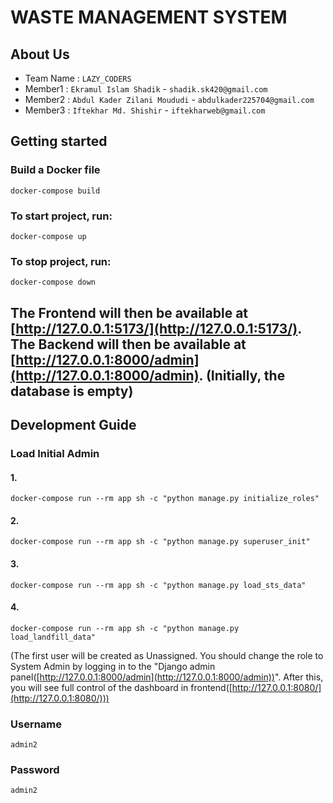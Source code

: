 # WASTE MANAGEMENT SYSTEM

## About Us
- Team Name : `LAZY_CODERS`
- Member1 : `Ekramul Islam Shadik` - `shadik.sk420@gmail.com`
- Member2 :  `Abdul Kader Zilani Moududi` - `abdulkader225704@gmail.com`
- Member3 : `Iftekhar Md. Shishir` - `iftekharweb@gmail.com`

## Getting started

### Build a Docker file
```
docker-compose build
```




### To start project, run:
```
docker-compose up
```

### To stop project, run:
```
docker-compose down
```

The Frontend will then be available at [http://127.0.0.1:5173/](http://127.0.0.1:5173/).
The Backend will then be available at [http://127.0.0.1:8000/admin](http://127.0.0.1:8000/admin).
(Initially, the database is empty)
---

## Development Guide

### Load Initial Admin
#### 1.
```
docker-compose run --rm app sh -c "python manage.py initialize_roles"
```
#### 2.
```
docker-compose run --rm app sh -c "python manage.py superuser_init"
```
#### 3.
```
docker-compose run --rm app sh -c "python manage.py load_sts_data"
```
#### 4.
```
docker-compose run --rm app sh -c "python manage.py load_landfill_data"
```
(The first user will be created as Unassigned. You should change the role to System Admin by logging in to the "Django admin panel([http://127.0.0.1:8000/admin](http://127.0.0.1:8000/admin))". After this, you will see full control of the dashboard in frontend([http://127.0.0.1:8080/](http://127.0.0.1:8080/)))

### Username
```
admin2

```
### Password
```
admin2

```

